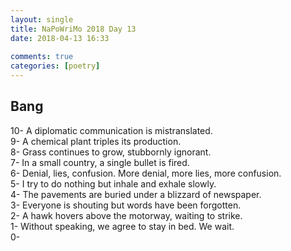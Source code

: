 ```yaml
---  
layout: single  
title: NaPoWriMo 2018 Day 13  
date: 2018-04-13 16:33  
  
comments: true  
categories: [poetry] 
---  
```

## Bang  

10- A diplomatic communication is mistranslated.  
9- A chemical plant triples its production.  
8- Grass continues to grow, stubbornly ignorant.  
7- In a small country, a single bullet is fired.  
6- Denial, lies, confusion. More denial, more lies, more confusion.  
5- I try to do nothing but inhale and exhale slowly.  
4- The pavements are buried under a blizzard of newspaper.  
3- Everyone is shouting but words have been forgotten.  
2- A hawk hovers above the motorway, waiting to strike.  
1- Without speaking, we agree to stay in bed. We wait.  
0-  
